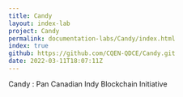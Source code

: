 ```yaml
---
title: Candy
layout: index-lab
project: Candy
permalink: documentation-labs/Candy/index.html
index: true
github: https://github.com/CQEN-QDCE/Candy.git
date: 2022-03-11T18:07:11Z
---
```

Candy : Pan Canadian Indy Blockchain Initiative